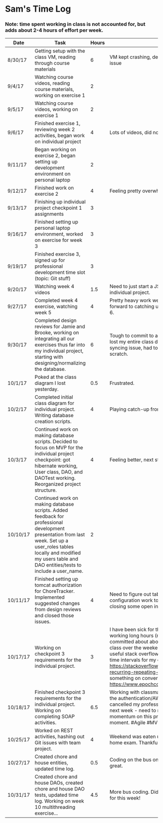 # Sam's Time Log
### Note: time spent working in class is not accounted for, but adds about 2-4 hours of effort per week.

| Date | Task | Hours | Notes|
|------|------|-------|------|
| 8/30/17 | Getting setup with the class VM, reading through course materials | 6 | VM kept crashing, determined it was an SSD faulty cable issue |
| 9/4/17| Watching course videos, reading course materials, working on exercise 1 | 2 | |
| 9/5/17| Watching course videos, working on exercise 1 | 2 | |
| 9/6/17 | Finished exercise 1, reviewing week 2 activities, began work on individual project  | 4 | Lots of videos, did not absorb it all | 
| 9/11/17 | Began working on exercise 2, began setting up development environment on personal laptop | 2 |  |
| 9/12/17 | Finished work on exercise 2 | 4 | Feeling pretty overwhelmed/rusty in java-land |
| 9/13/17 | Finishing up individual project checkpoint 1 assignments | 3 |  |
| 9/16/17 | Finished setting up personal laptop environment, worked on exercise for week 3 | 3 |  |
| 9/19/17 | Finished exercise 3, signed up for professional development time slot (topic: Git stuff)  | 3 |  |
| 9/20/17 | Watching week 4 videos  | 1.5 | Need to just start a JSP or make my database for the individual project. |
| 9/27/17 | Completed week 4 exercise, watching week 5  | 4 | Pretty heavy work week/other class commitments. I look forward to catching up quite a bit between now and week 6.  | 
| 9/30/17 | Completed design reviews for Jamie and Brooke, working on integrating all our exercises thus far into my individual project, starting with designing/normalizing the database. | 6 | Tough to commit to a database design right now.  Also, I lost my entire class design to a google drive/ draw.io syncing issue, had to start the class diagram from scratch. |
| 10/1/17 | Poked at the class diagram I lost yesterday.  | 0.5 | Frustrated. |
| 10/2/17 | Completed initial class diagram for individual project.  Writing database creation scripts.  | 4 | Playing catch-up from set-backs.  |
| 10/3/17 | Continued work on making database scripts.  Decided to focus on MVP for the individual project checkpoint: got hibernate working, User class, DAO, and DAOTest working.  Reorganized project structure.  | 4 | Feeling better, next step is to deploy to AWS.  | 
| 10/10/17 | Continued work on making database scripts.  Added feedback for professional development presentation from last week.  Set up a user_roles tables locally and modified my users table and DAO entities/tests to include a user_name.  | 2 |  | 
| 10/11/17 | Finished setting up tomcat authorization for ChoreTracker. Implemented suggested changes from design reviews and closed those issues. | 4 | Need to figure out table joins and transfer some of my configuration work to AWS.  Also going to work toward closing some open indie project github issues. |
| 10/17/17 | Working on checkpoint 3 requirements for the individual project. | 3 | I have been sick for the last several days and have been working long hours (no sick days, need money).  I committed about about 13 hours to a project for another class over the weekend.  Feeling very run down.  Found a useful stack overflow post for recording start dates and time intervals for my chores: https://stackoverflow.com/questions/5183630/calendar-recurring-repeating-events-best-storage-method, and something on converting to unix timestamps from dates: https://www.epochconverter.com/programming/mysql |
| 10/18/17 | Finished checkpoint 3 requirements for the individual project.  Working on completing SOAP activities. | 6.5 | Working with classmates who have figured out some of the authentication/AWS gotchas is extremely helpful.  I cancelled my professional development presentation for next week - need to re-prioritize and gain some momentum on this project before focusing on that for the moment. #Agile #MVP  |
| 10/25/17 | Worked on REST activities, hashing out Git issues with team project. | 4 | Weekend was eaten up by AJAX class project and take home exam.  Thankfully Java EE was lighter this week. |
| 10/27/17 | Created chore and house entities, updated time log. | 0.5 | Coding on the bus on the way to work is actually pretty great. |
| 10/31/17 | Created chore and house DAOs, created chore and house DAO tests, updated time log. Working on week 10 multithreading exercise... | 4.5 | More bus coding. Did not realize there was an assignment for this week! |
 
 

